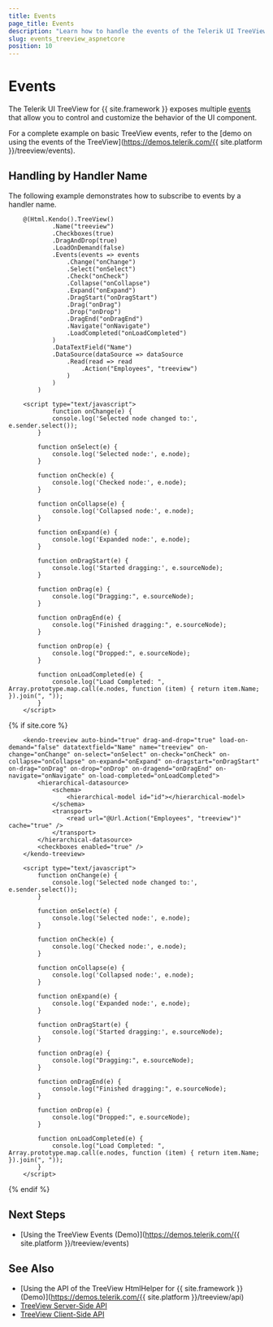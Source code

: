 ```yaml
---
title: Events
page_title: Events
description: "Learn how to handle the events of the Telerik UI TreeView component for {{ site.framework }}."
slug: events_treeview_aspnetcore
position: 10
---
```


# Events

The Telerik UI TreeView for {{ site.framework }} exposes multiple [events](/api/kendo.mvc.ui.fluent/treevieweventbuilder) that allow you to control and customize the behavior of the UI component.

For a complete example on basic TreeView events, refer to the [demo on using the events of the TreeView](https://demos.telerik.com/{{ site.platform }}/treeview/events).

## Handling by Handler Name

The following example demonstrates how to subscribe to events by a handler name.

```HtmlHelper
    @(Html.Kendo().TreeView()
            .Name("treeview")
            .Checkboxes(true)
            .DragAndDrop(true)
            .LoadOnDemand(false)
            .Events(events => events
                .Change("onChange")
                .Select("onSelect")
                .Check("onCheck")
                .Collapse("onCollapse")
                .Expand("onExpand")
                .DragStart("onDragStart")
                .Drag("onDrag")
                .Drop("onDrop")
                .DragEnd("onDragEnd")
                .Navigate("onNavigate")
                .LoadCompleted("onLoadCompleted")
            )
            .DataTextField("Name")
            .DataSource(dataSource => dataSource
                .Read(read => read
                    .Action("Employees", "treeview")
                )
            )
        )

    <script type="text/javascript">
            function onChange(e) {
            console.log('Selected node changed to:', e.sender.select());
        }

        function onSelect(e) {
            console.log('Selected node:', e.node);
        }

        function onCheck(e) {
            console.log('Checked node:', e.node);
        }

        function onCollapse(e) {
            console.log('Collapsed node:', e.node);
        }

        function onExpand(e) {
            console.log('Expanded node:', e.node);
        }

        function onDragStart(e) {
            console.log('Started dragging:', e.sourceNode);
        }

        function onDrag(e) {
            console.log("Dragging:", e.sourceNode);
        }

        function onDragEnd(e) {
            console.log("Finished dragging:", e.sourceNode);
        }

        function onDrop(e) {
            console.log("Dropped:", e.sourceNode);
        }

        function onLoadCompleted(e) {
            console.log("Load Completed: ", Array.prototype.map.call(e.nodes, function (item) { return item.Name; }).join(", "));
        }
    </script>
```
{% if site.core %}
```TagHelper
    <kendo-treeview auto-bind="true" drag-and-drop="true" load-on-demand="false" datatextfield="Name" name="treeview" on-change="onChange" on-select="onSelect" on-check="onCheck" on-collapse="onCollapse" on-expand="onExpand" on-dragstart="onDragStart" on-drag="onDrag" on-drop="onDrop" on-dragend="onDragEnd" on-navigate="onNavigate" on-load-completed="onLoadCompleted">
        <hierarchical-datasource>
            <schema>
                <hierarchical-model id="id"></hierarchical-model>
            </schema>
            <transport>
                <read url="@Url.Action("Employees", "treeview")" cache="true" />
            </transport>
        </hierarchical-datasource>
        <checkboxes enabled="true" />
    </kendo-treeview>

    <script type="text/javascript">
        function onChange(e) {
            console.log('Selected node changed to:', e.sender.select());
        }

        function onSelect(e) {
            console.log('Selected node:', e.node);
        }

        function onCheck(e) {
            console.log('Checked node:', e.node);
        }

        function onCollapse(e) {
            console.log('Collapsed node:', e.node);
        }

        function onExpand(e) {
            console.log('Expanded node:', e.node);
        }

        function onDragStart(e) {
            console.log('Started dragging:', e.sourceNode);
        }

        function onDrag(e) {
            console.log("Dragging:", e.sourceNode);
        }

        function onDragEnd(e) {
            console.log("Finished dragging:", e.sourceNode);
        }

        function onDrop(e) {
            console.log("Dropped:", e.sourceNode);
        }

        function onLoadCompleted(e) {
            console.log("Load Completed: ", Array.prototype.map.call(e.nodes, function (item) { return item.Name; }).join(", "));
        }
    </script>
```
{% endif %}

## Next Steps

* [Using the TreeView Events (Demo)](https://demos.telerik.com/{{ site.platform }}/treeview/events)

## See Also

* [Using the API of the TreeView HtmlHelper for {{ site.framework }} (Demo)](https://demos.telerik.com/{{ site.platform }}/treeview/api)
* [TreeView Server-Side API](/api/treeview)
* [TreeView Client-Side API](https://docs.telerik.com/kendo-ui/api/javascript/ui/treeview)
